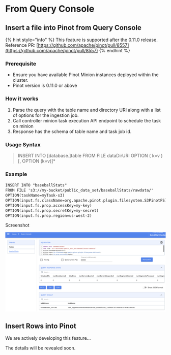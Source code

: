 # From Query Console

## Insert a file into Pinot from Query Console

{% hint style="info" %}
This feature is supported after the 0.11.0 release. Reference PR: [https://github.com/apache/pinot/pull/8557](https://github.com/apache/pinot/pull/8557)
{% endhint %}

### Prerequisite

* Ensure you have available Pinot Minion instances deployed within the cluster.
* Pinot version is 0.11.0 or above

### How it works

1. Parse the query with the table name and directory URI along with a list of options for the ingestion job.
2. Call controller minion task execution API endpoint to schedule the task on minion
3. Response has the schema of table name and task job id.

### Usage Syntax

> INSERT INTO \[database.]table FROM FILE dataDirURI OPTION ( k=v ) \[, OPTION (k=v)]\*

### Example

```
INSERT INTO "baseballStats"
FROM FILE 's3://my-bucket/public_data_set/baseballStats/rawdata/'
OPTION(taskName=myTask-s3)
OPTION(input.fs.className=org.apache.pinot.plugin.filesystem.S3PinotFS)
OPTION(input.fs.prop.accessKey=my-key)
OPTION(input.fs.prop.secretKey=my-secret)
OPTION(input.fs.prop.region=us-west-2)
```

Screenshot

![](<../../.gitbook/assets/image (13).png>)

## Insert Rows into Pinot

&#x20;We are actively developing this feature...

The details will be revealed soon.

